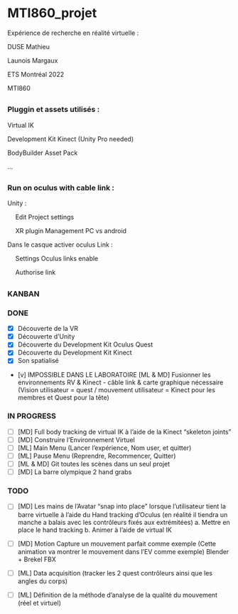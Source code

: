 #
# MTI860_projet

Expérience de recherche en réalité virtuelle : 

DUSE Mathieu

Launois Margaux

ETS Montréal 2022

MTI860

## 
### Pluggin et assets utilisés :
Virtual IK

Development Kit Kinect (Unity Pro needed)

BodyBuilder Asset Pack

...
##
### Run on oculus with cable link :

Unity :

&emsp; Edit Project settings
        
&emsp; XR plugin Management PC vs android
        
Dans le casque activer oculus Link :

&emsp;  Settings Oculus links enable 
        
&emsp; Authorise link
        



## 
### KANBAN
### DONE
- [x] Découverte de la VR
- [x] Découverte d’Unity
- [x] Découverte du Development Kit Oculus Quest
- [x] Découverte du Development Kit Kinect
- [x] Son spatialisé
- [v] IMPOSSIBLE DANS LE LABORATOIRE [ML & MD] Fusionner les environnements RV & Kinect - câble link & carte graphique nécessaire
(Vision utilisateur = quest / mouvement utilisateur = Kinect pour les membres et Quest pour la tête) 

### IN PROGRESS
- [ ] [MD] Full body tracking de virtual IK à l’aide de la Kinect “skeleton joints”
- [ ] [MD] Construire l’Environnement Virtuel
- [ ] [ML] Main Menu (Lancer l’expérience, Nom user, et quitter)
- [ ] [ML] Pause Menu (Reprendre, Recommencer, Quitter)
- [ ] [ML & MD] Git toutes les scènes dans un seul projet
- [ ] [MD] La barre olympique 2 hand grabs

### TODO


- [ ] [MD] Les mains de l’Avatar “snap into place” lorsque l’utilisateur tient la barre virtuelle à l’aide du Hand tracking d’Oculus (en réalité il tiendra un manche a balais avec les contrôleurs fixés aux extrémitées)
        a. Mettre en place le hand tracking
        b. Animer à l’aide de virtual IK
- [ ] [MD] Motion Capture un mouvement parfait comme exemple (Cette animation va montrer le mouvement dans l’EV comme exemple) Blender + Brekel FBX
- [ ] [ML] Data acquisition (tracker les 2 quest contrôleurs ainsi que les angles du corps)
- [ ] [ML] Définition de la méthode d’analyse de la qualité du mouvement (réel et virtuel)

